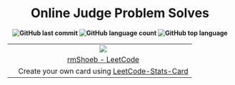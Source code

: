 <h1 align="center"><strong>Online Judge Problem Solves<strong></h1>

<p align="center">
	<img src="https://img.shields.io/github/last-commit/rmShoeb/OnlineJudgeProblemSolves" alt="GitHub last commit">
	<img alt="GitHub language count" src="https://img.shields.io/github/languages/count/rmShoeb/OnlineJudgeProblemSolves">
	<img alt="GitHub top language" src="https://img.shields.io/github/languages/top/rmShoeb/OnlineJudgeProblemSolves">
</p>

<table align="center">
	<tr align="center">
		<td>
		</td>
		<td><img src="https://leetcard.jacoblin.cool/rmShoeb?theme=dark&ext=activity"></td>  
	</tr>
	<tr align="center">
		<td></td>
		<td><a href="https://leetcode.com/rmShoeb/">rmShoeb - LeetCode</a></td>
	</tr>
	<tr align="center">
		<td>
		</td>
		<td>
			Create your own card using 
			<a href="https://github.com/JacobLinCool/LeetCode-Stats-Card">LeetCode-Stats-Card</a>
		</td>
	</tr>
</table>

<!--

-->